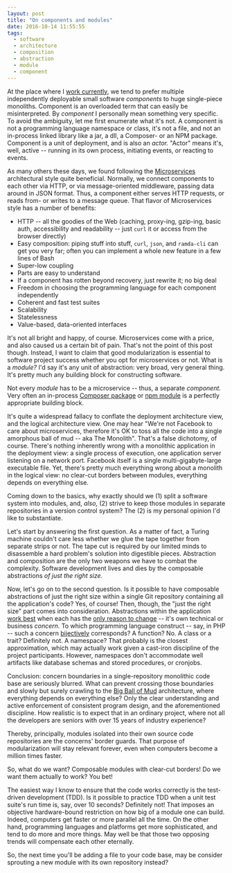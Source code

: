 ```yaml
---
layout: post
title: "On components and modules"
date: 2016-10-14 11:55:55
tags:
  - software
  - architecture
  - composition
  - abstraction
  - module
  - component
---
```


At the place where I [work currently](http://www.xiag.ch/), we tend to prefer multiple independently
deployable small software _components_ to huge single-piece monoliths. Component is an overloaded
term that can easily be misinterpreted. By _component_ I personally mean something very specific. To
avoid the ambiguity, let me first enumerate what it's not. A component is not a programming language
namespace or class, it's not a file, and not an in-process linked library like a jar, a dll, a
Composer- or an NPM package. Component is a unit of deployment, and is also an _actor._ "Actor"
means it's, well, active -- running in its own process, initiating events, or reacting to events.

As many others these days, we found following the
[Microservices](http://martinfowler.com/articles/microservices.html) architectural style quite
beneficial. Normally, we connect components to each other via HTTP, or via message-oriented
middleware, passing data around in JSON format. Thus, a component either serves HTTP requests, or
reads from- or writes to a message queue. That flavor of Microservices style has a number of
benefits:

* HTTP -- all the goodies of the Web (caching, proxy-ing, gzip-ing, basic auth, accessibility and
  readability -- just `curl` it or access from the browser directly)
* Easy composition: piping stuff into stuff, `curl`, `json`, and `ramda-cli` can get you very far;
  often you can implement a whole new feature in a few lines of Bash
* Super-low coupling
* Parts are easy to understand
* If a component has rotten beyond recovery, just rewrite it; no big deal
* Freedom in choosing the programming language for each component independently
* Coherent and fast test suites
* Scalability
* Statelessness
* Value-based, data-oriented interfaces

It's not all bright and happy, of course. Microservices come with a price, and also caused us a
certain bit of pain. That's not the point of this post though. Instead, I want to claim that good
modularization is essential to software project success whether you opt for microservices or
not. What is a _module?_ I'd say it's any unit of abstraction: very broad, very general thing. It's
pretty much any building block for constructing software.

Not every _module_ has to be a microservice -- thus, a separate _component._ Very often an
in-process [Composer package](https://packagist.org/) or [npm module](https://www.npmjs.com/) is
a perfectly appropriate building block.

It's quite a widespread fallacy to conflate the deployment architecture view, and the logical
architecture view. One may hear "We're not Facebook to care about microservices, therefore it's OK
to toss all the code into a single amorphous ball of mud -- aka The Monolith". That's a false
dichotomy, of course. There's nothing inherently wrong with a monolithic application in the
deployment view: a single process of execution, one application server listening on a network
port. Facebook itself is a single multi-gigabyte-large executable file. Yet, there's pretty much
everything wrong about a monolith in the logical view: no clear-cut borders between modules,
everything depends on everything else.

Coming down to the basics, why exactly should we (1) split a software system into modules, and,
_also,_ (2) strive to keep those modules in separate repositories in a version control system? The
(2) is my personal opinion I'd like to substantiate.

Let's start by answering the first question. As a matter of fact, a Turing machine couldn't care
less whether we glue the tape together from separate strips or not. The tape cut is required by our
limited minds to disassemble a hard problem's solution into digestible pieces. Abstraction and
composition are the only two weapons we have to combat the complexity. Software development lives
and dies by the composable abstractions _of just the right size._

Now, let's go on to the second question. Is it possible to have composable abstractions of just the
right size within a single Git repository containing all the application's code? Yes, of course!
Then, though, the "just the right size" part comes into consideration. Abstractions within the
application [work best](https://en.wikipedia.org/wiki/Separation_of_concerns) when each has the
[only reason to change](https://en.wikipedia.org/wiki/Single_responsibility_principle) -- it's own
technical or business _concern._ To which programming language construct -- say, in PHP -- such a
concern [bijectively](https://en.wikipedia.org/wiki/Bijection) corresponds? A function? No. A class
or a trait? Definitely not. A namespace? That probably is the closest approximation, which may
actually work given a cast-iron discipline of the project participants. However, namespaces don't
accommodate well artifacts like database schemas and stored procedures, or cronjobs.

Conclusion: concern boundaries in a single-repository monolithic code base are seriously
blurred. What can prevent crossing those boundaries and slowly but surely crawling to the
[Big Ball of Mud](http://www.laputan.org/mud/) architecture, where everything depends on everything
else? Only the clear understanding and active enforcement of consistent program design, and the
aforementioned discipline. How realistic is to expect that in an ordinary project, where not all the
developers are seniors with over 15 years of industry experience?

Thereby, principally, modules isolated into their own source code repositories are the concerns'
border guards. That purpose of modularization will stay relevant forever, even when computers become
a million times faster.

So, what do we want? Composable modules with clear-cut borders! Do we want them actually to work?
You bet!

The easiest way I know to ensure that the code works correctly is the test-driven development
(TDD). Is it possible to practice TDD when a unit test suite's run time is, say, over 10 seconds?
Definitely not! That imposes an objective hardware-bound restriction on how big of a module one can
build. Indeed, computers get faster or more parallel all the time. On the other hand, programming
languages and platforms get more sophisticated, and tend to do more and more things. May well be
that those two opposing trends will compensate each other eternally.

So, the next time you'll be adding a file to your code base, may be consider sprouting a new module
with its own repository instead?

